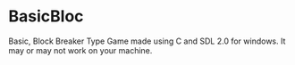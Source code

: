 # BasicBloc
Basic, Block Breaker Type Game made using C and SDL 2.0 for windows. It may or may not work on your machine. 
